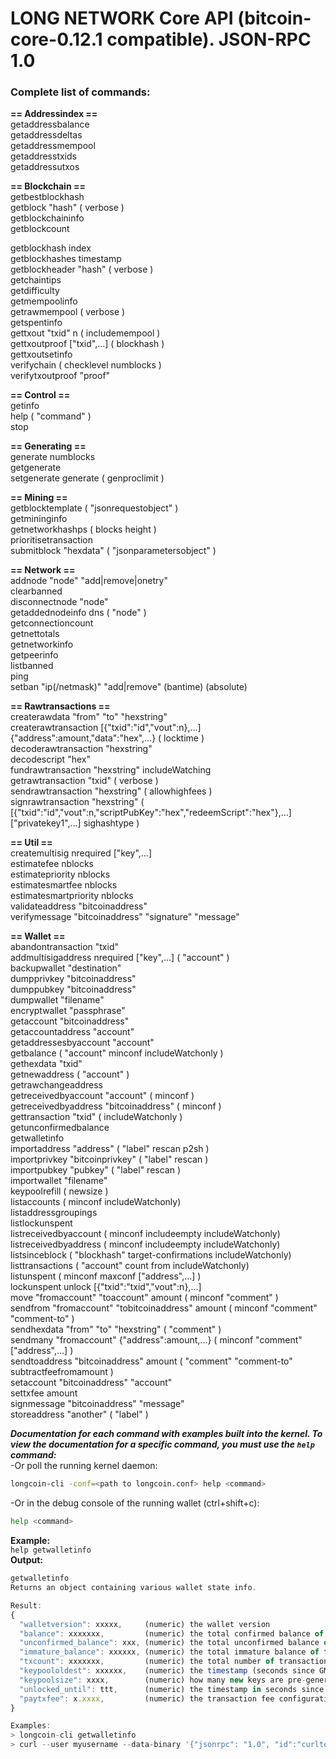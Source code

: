 # LONG NETWORK Core API (bitcoin-core-0.12.1 compatible). JSON-RPC 1.0

### Complete list of commands:

**== Addressindex ==**  
getaddressbalance  
getaddressdeltas  
getaddressmempool  
getaddresstxids  
getaddressutxos  

**== Blockchain ==**  
getbestblockhash  
getblock "hash" ( verbose )  
getblockchaininfo  
getblockcount  

getblockhash index  
getblockhashes timestamp  
getblockheader "hash" ( verbose )  
getchaintips  
getdifficulty  
getmempoolinfo  
getrawmempool ( verbose )  
getspentinfo  
gettxout "txid" n ( includemempool )  
gettxoutproof ["txid",...] ( blockhash )  
gettxoutsetinfo  
verifychain ( checklevel numblocks )  
verifytxoutproof "proof"  

**== Control ==**  
getinfo  
help ( "command" )  
stop  

**== Generating ==**  
generate numblocks  
getgenerate  
setgenerate generate ( genproclimit )  

**== Mining ==**  
getblocktemplate ( "jsonrequestobject" )  
getmininginfo  
getnetworkhashps ( blocks height )  
prioritisetransaction <txid> <priority delta> <fee delta>  
submitblock "hexdata" ( "jsonparametersobject" )  

**== Network ==**  
addnode "node" "add|remove|onetry"  
clearbanned  
disconnectnode "node"  
getaddednodeinfo dns ( "node" )  
getconnectioncount  
getnettotals  
getnetworkinfo  
getpeerinfo  
listbanned  
ping  
setban "ip(/netmask)" "add|remove" (bantime) (absolute)  

**== Rawtransactions ==**  
createrawdata "from" "to" "hexstring"  
createrawtransaction [{"txid":"id","vout":n},...] {"address":amount,"data":"hex",...} ( locktime )  
decoderawtransaction "hexstring"  
decodescript "hex"  
fundrawtransaction "hexstring" includeWatching  
getrawtransaction "txid" ( verbose )  
sendrawtransaction "hexstring" ( allowhighfees )  
signrawtransaction "hexstring" ( [{"txid":"id","vout":n,"scriptPubKey":"hex","redeemScript":"hex"},...] ["privatekey1",...] sighashtype )  

**== Util ==**  
createmultisig nrequired ["key",...]  
estimatefee nblocks  
estimatepriority nblocks  
estimatesmartfee nblocks  
estimatesmartpriority nblocks  
validateaddress "bitcoinaddress"  
verifymessage "bitcoinaddress" "signature" "message"  

**== Wallet ==**  
abandontransaction "txid"  
addmultisigaddress nrequired ["key",...] ( "account" )  
backupwallet "destination"  
dumpprivkey "bitcoinaddress"  
dumppubkey "bitcoinaddress"  
dumpwallet "filename"  
encryptwallet "passphrase"  
getaccount "bitcoinaddress"  
getaccountaddress "account"  
getaddressesbyaccount "account"  
getbalance ( "account" minconf includeWatchonly )  
gethexdata "txid"  
getnewaddress ( "account" )  
getrawchangeaddress  
getreceivedbyaccount "account" ( minconf )  
getreceivedbyaddress "bitcoinaddress" ( minconf )  
gettransaction "txid" ( includeWatchonly )  
getunconfirmedbalance  
getwalletinfo  
importaddress "address" ( "label" rescan p2sh )  
importprivkey "bitcoinprivkey" ( "label" rescan )  
importpubkey "pubkey" ( "label" rescan )  
importwallet "filename"  
keypoolrefill ( newsize )  
listaccounts ( minconf includeWatchonly)  
listaddressgroupings  
listlockunspent  
listreceivedbyaccount ( minconf includeempty includeWatchonly)  
listreceivedbyaddress ( minconf includeempty includeWatchonly)  
listsinceblock ( "blockhash" target-confirmations includeWatchonly)  
listtransactions ( "account" count from includeWatchonly)  
listunspent ( minconf maxconf  ["address",...] )  
lockunspent unlock [{"txid":"txid","vout":n},...]  
move "fromaccount" "toaccount" amount ( minconf "comment" )  
sendfrom "fromaccount" "tobitcoinaddress" amount ( minconf "comment" "comment-to" )  
sendhexdata "from" "to" "hexstring" ( "comment" )  
sendmany "fromaccount" {"address":amount,...} ( minconf "comment" ["address",...] )  
sendtoaddress "bitcoinaddress" amount ( "comment" "comment-to" subtractfeefromamount )  
setaccount "bitcoinaddress" "account"  
settxfee amount  
signmessage "bitcoinaddress" "message"  
storeaddress "another" ( "label" )  

_**Documentation for each command with examples built into the kernel. To view the documentation for a specific command, you must use the `help` command:**_  
-Or poll the running kernel daemon:  
```bash
longcoin-cli -conf=<path to longcoin.conf> help <command>
```
-Or in the debug console of the running wallet (ctrl+shift+c):  
```bash
help <command>
```

**Example:**  
`help getwalletinfo`  
**Output:**  
```javascript
getwalletinfo
Returns an object containing various wallet state info.

Result:
{
  "walletversion": xxxxx,     (numeric) the wallet version
  "balance": xxxxxxx,         (numeric) the total confirmed balance of the wallet in LONG
  "unconfirmed_balance": xxx, (numeric) the total unconfirmed balance of the wallet in LONG
  "immature_balance": xxxxxx, (numeric) the total immature balance of the wallet in LONG
  "txcount": xxxxxxx,         (numeric) the total number of transactions in the wallet
  "keypoololdest": xxxxxx,    (numeric) the timestamp (seconds since GMT epoch) of the oldest pre-generated key in the key pool
  "keypoolsize": xxxx,        (numeric) how many new keys are pre-generated
  "unlocked_until": ttt,      (numeric) the timestamp in seconds since epoch (midnight Jan 1 1970 GMT) that the wallet is unlocked for transfers, or 0 if the wallet is locked
  "paytxfee": x.xxxx,         (numeric) the transaction fee configuration, set in LONG/kB
}

Examples:
> longcoin-cli getwalletinfo 
> curl --user myusername --data-binary '{"jsonrpc": "1.0", "id":"curltest", "method": "getwalletinfo", "params": [] }' -H 'content-type: text/plain;' http://127.0.0.1:8332/
```

